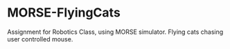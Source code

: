 MORSE-FlyingCats
================

Assignment for Robotics Class, using MORSE simulator. Flying cats chasing user controlled mouse.
